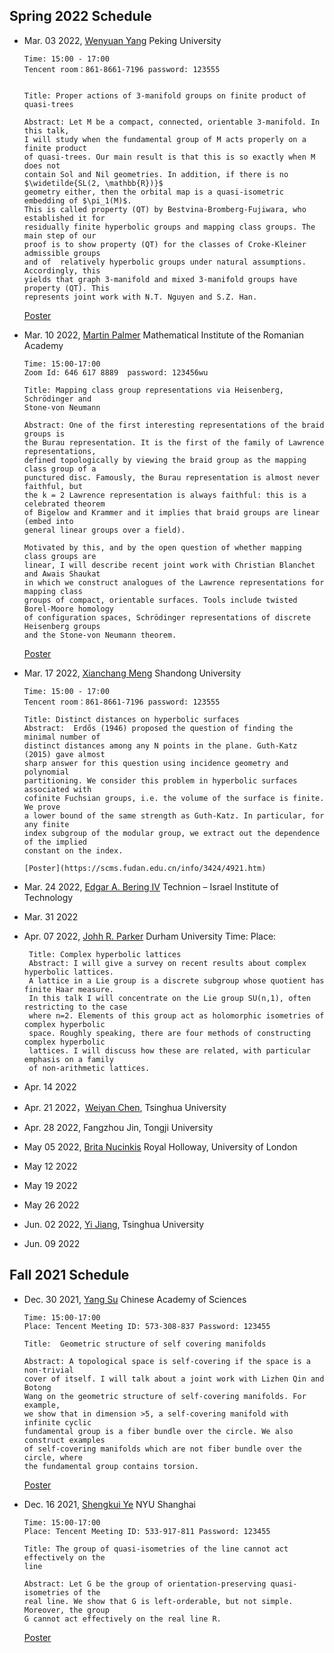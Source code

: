 

## Spring 2022 Schedule 



- Mar. 03 2022, [Wenyuan Yang](https://bicmr.pku.edu.cn/~wyang/) Peking University

      Time: 15:00 - 17:00
      Tencent room：861-8661-7196 password: 123555

     
      Title: Proper actions of 3-manifold groups on finite product of quasi-trees
    
      Abstract: Let M be a compact, connected, orientable 3-manifold. In this talk,
      I will study when the fundamental group of M acts properly on a finite product 
      of quasi-trees. Our main result is that this is so exactly when M does not 
      contain Sol and Nil geometries. In addition, if there is no $\widetilde{SL(2, \mathbb{R})}$
      geometry either, then the orbital map is a quasi-isometric embedding of $\pi_1(M)$. 
      This is called property (QT) by Bestvina-Bromberg-Fujiwara, who established it for 
      residually finite hyperbolic groups and mapping class groups. The main step of our 
      proof is to show property (QT) for the classes of Croke-Kleiner admissible groups 
      and of  relatively hyperbolic groups under natural assumptions. Accordingly, this 
      yields that graph 3-manifold and mixed 3-manifold groups have property (QT). This 
      represents joint work with N.T. Nguyen and S.Z. Han.
     
     [Poster](https://scms.fudan.edu.cn/info/3424/4911.htm) 
     
- Mar. 10 2022, [Martin  Palmer](https://mdp.ac/) Mathematical Institute of the Romanian Academy
 
      Time: 15:00-17:00
      Zoom Id: 646 617 8889  password: 123456wu
    
      Title: Mapping class group representations via Heisenberg, Schrödinger and 
      Stone-von Neumann
    
      Abstract: One of the first interesting representations of the braid groups is 
      the Burau representation. It is the first of the family of Lawrence representations, 
      defined topologically by viewing the braid group as the mapping class group of a 
      punctured disc. Famously, the Burau representation is almost never faithful, but 
      the k = 2 Lawrence representation is always faithful: this is a celebrated theorem 
      of Bigelow and Krammer and it implies that braid groups are linear (embed into 
      general linear groups over a field).

      Motivated by this, and by the open question of whether mapping class groups are 
      linear, I will describe recent joint work with Christian Blanchet and Awais Shaukat
      in which we construct analogues of the Lawrence representations for mapping class 
      groups of compact, orientable surfaces. Tools include twisted Borel-Moore homology 
      of configuration spaces, Schrödinger representations of discrete Heisenberg groups 
      and the Stone-von Neumann theorem.

     [Poster](https://mdp.ac/) 
      
- Mar. 17 2022, [Xianchang Meng](https://sites.google.com/site/xianchangmeng/) Shandong University

      Time: 15:00 - 17:00
      Tencent room：861-8661-7196 password: 123555
      
      Title: Distinct distances on hyperbolic surfaces
      Abstract:  Erdős (1946) proposed the question of finding the minimal number of 
      distinct distances among any N points in the plane. Guth-Katz (2015) gave almost
      sharp answer for this question using incidence geometry and polynomial 
      partitioning. We consider this problem in hyperbolic surfaces associated with
      cofinite Fuchsian groups, i.e. the volume of the surface is finite. We prove
      a lower bound of the same strength as Guth-Katz. In particular, for any finite
      index subgroup of the modular group, we extract out the dependence of the implied 
      constant on the index.
      
      [Poster](https://scms.fudan.edu.cn/info/3424/4921.htm)

- Mar. 24 2022, [Edgar A. Bering IV](https://sites.google.com/view/edgar-a-bering-iv/home) Technion – Israel Institute of Technology



- Mar. 31 2022

- Apr. 07 2022,  [Johh R. Parker](https://www.maths.dur.ac.uk/users/j.r.parker/) Durham University
       Time:
       Place:
       
       Title: Complex hyperbolic lattices
       Abstract: I will give a survey on recent results about complex hyperbolic lattices. 
       A lattice in a Lie group is a discrete subgroup whose quotient has finite Haar measure.
       In this talk I will concentrate on the Lie group SU(n,1), often restricting to the case 
       where n=2. Elements of this group act as holomorphic isometries of complex hyperbolic 
       space. Roughly speaking, there are four methods of constructing complex hyperbolic 
       lattices. I will discuss how these are related, with particular emphasis on a family 
       of non-arithmetic lattices.

- Apr. 14 2022

- Apr. 21 2022，[Weiyan Chen](https://ymsc.tsinghua.edu.cn/en/info/1033/1249.htm), Tsinghua University

- Apr. 28 2022, Fangzhou Jin, Tongji University

- May 05 2022, [Brita Nucinkis](http://www.ma.rhul.ac.uk/~uxah002/) Royal Holloway, University of London

- May 12 2022

- May 19 2022

- May 26 2022

- Jun. 02 2022, [Yi Jiang](https://ymsc.tsinghua.edu.cn/info/1033/2391.htm), Tsinghua University

- Jun. 09 2022
      
## Fall 2021 Schedule   
- Dec. 30 2021, [Yang Su](http://homepage.amss.ac.cn/research/homePage/557e5446387442b580e7cead66328f23/myHomePage.html) Chinese Academy of Sciences

      Time: 15:00-17:00
      Place: Tencent Meeting ID: 573-308-837 Password: 123455
     
      Title:  Geometric structure of self covering manifolds
    
      Abstract: A topological space is self-covering if the space is a non-trivial
      cover of itself. I will talk about a joint work with Lizhen Qin and Botong 
      Wang on the geometric structure of self-covering manifolds. For example, 
      we show that in dimension >5, a self-covering manifold with infinite cyclic 
      fundamental group is a fiber bundle over the circle. We also construct examples
      of self-covering manifolds which are not fiber bundle over the circle, where 
      the fundamental group contains torsion.
      
     [Poster](https://scms.fudan.edu.cn/info/3362/4879.htm) 
     
      
- Dec. 16 2021, [Shengkui Ye](https://yeshengkui.wordpress.com/) NYU Shanghai

      Time: 15:00-17:00
      Place: Tencent Meeting ID: 533-917-811 Password: 123455
     
      Title: The group of quasi-isometries of the line cannot act effectively on the 
      line
    
      Abstract: Let G be the group of orientation-preserving quasi-isometries of the 
      real line. We show that G is left-orderable, but not simple. Moreover, the group
      G cannot act effectively on the real line R.
     
   [Poster](https://scms.fudan.edu.cn/info/3362/4840.html) 
      
      
      
      
      
      
      
      
      
      
      
      
      
      
      
      
      
      
      
      
      
      
      
      
      
      
      
      
      
      
      
      
      
      
      
      
      
      
      
      
      
      
      
      
      
      
      
      
      
      
      
      
      
      
      
      
      

      
